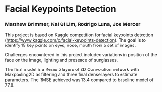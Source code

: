 # Facial Keypoints Detection

### Matthew Brimmer, Kai Qi Lim, Rodrigo Luna, Joe Mercer

This project is based on Kaggle competition for facial keypoints detection (https://www.kaggle.com/c/facial-keypoints-detection). The goal is to identify 15 key points on eyes, nose, mouth from a set of images. 

Challenges encountered in this project included variations in position of the face on the image, lighting and presence of sunglasses. 

The final model is a Keras 5 layers of 2D Convolution network with Maxpooling2D as filtering and three final dense layers to estimate parameters. The RMSE achieved was 13.4 compared to baseline model of 77.8.

